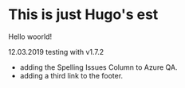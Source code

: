 # This is just  Hugo's est

Hello woorld!

12.03.2019 testing  with v1.7.2

* adding the Spelling Issues Column to Azure QA.
* adding a third link to the footer.
